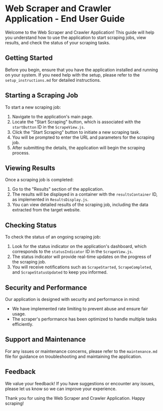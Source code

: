 # Web Scraper and Crawler Application - End User Guide

Welcome to the Web Scraper and Crawler Application! This guide will help you understand how to use the application to start scraping jobs, view results, and check the status of your scraping tasks.

## Getting Started

Before you begin, ensure that you have the application installed and running on your system. If you need help with the setup, please refer to the `setup_instructions.md` for detailed instructions.

## Starting a Scraping Job

To start a new scraping job:

1. Navigate to the application's main page.
2. Locate the "Start Scraping" button, which is associated with the `startButton` ID in the `ScrapeView.js`.
3. Click the "Start Scraping" button to initiate a new scraping task.
4. You will be prompted to enter the URL and parameters for the scraping job.
5. After submitting the details, the application will begin the scraping process.

## Viewing Results

Once a scraping job is completed:

1. Go to the "Results" section of the application.
2. The results will be displayed in a container with the `resultsContainer` ID, as implemented in `ResultsDisplay.js`.
3. You can view detailed results of the scraping job, including the data extracted from the target website.

## Checking Status

To check the status of an ongoing scraping job:

1. Look for the status indicator on the application's dashboard, which corresponds to the `statusIndicator` ID in the `ScrapeView.js`.
2. The status indicator will provide real-time updates on the progress of the scraping job.
3. You will receive notifications such as `ScrapeStarted`, `ScrapeCompleted`, and `ScrapeStatusUpdated` to keep you informed.

## Security and Performance

Our application is designed with security and performance in mind:

- We have implemented rate limiting to prevent abuse and ensure fair usage.
- The scraper's performance has been optimized to handle multiple tasks efficiently.

## Support and Maintenance

For any issues or maintenance concerns, please refer to the `maintenance.md` file for guidance on troubleshooting and maintaining the application.

## Feedback

We value your feedback! If you have suggestions or encounter any issues, please let us know so we can improve your experience.

Thank you for using the Web Scraper and Crawler Application. Happy scraping!